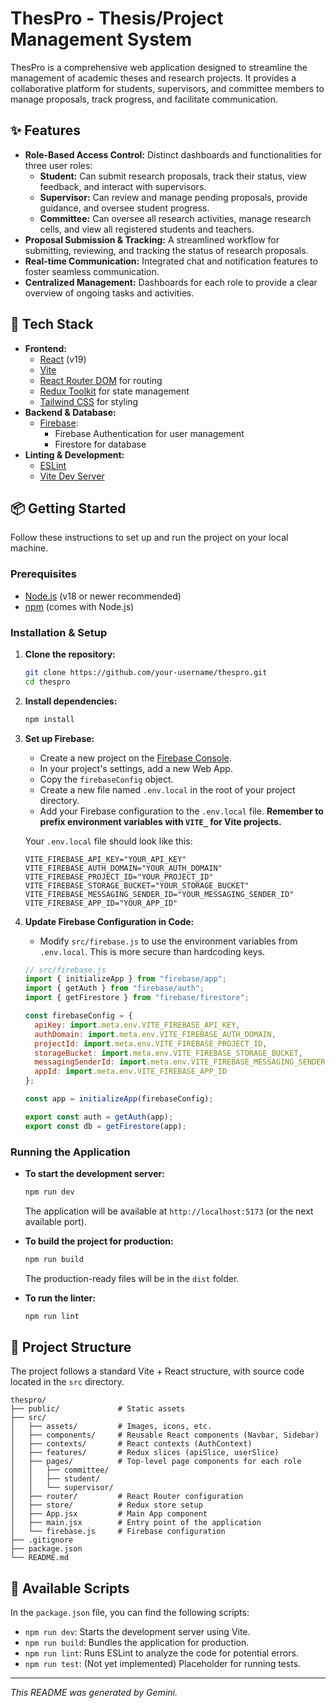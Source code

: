 # ThesPro - Thesis/Project Management System

ThesPro is a comprehensive web application designed to streamline the management of academic theses and research projects. It provides a collaborative platform for students, supervisors, and committee members to manage proposals, track progress, and facilitate communication.

## ✨ Features

- **Role-Based Access Control:** Distinct dashboards and functionalities for three user roles:
    - **Student:** Can submit research proposals, track their status, view feedback, and interact with supervisors.
    - **Supervisor:** Can review and manage pending proposals, provide guidance, and oversee student progress.
    - **Committee:** Can oversee all research activities, manage research cells, and view all registered students and teachers.
- **Proposal Submission & Tracking:** A streamlined workflow for submitting, reviewing, and tracking the status of research proposals.
- **Real-time Communication:** Integrated chat and notification features to foster seamless communication.
- **Centralized Management:** Dashboards for each role to provide a clear overview of ongoing tasks and activities.

## 🚀 Tech Stack

- **Frontend:**
    - [React](https://reactjs.org/) (v19)
    - [Vite](https://vitejs.dev/)
    - [React Router DOM](https://reactrouter.com/) for routing
    - [Redux Toolkit](https://redux-toolkit.js.org/) for state management
    - [Tailwind CSS](https://tailwindcss.com/) for styling
- **Backend & Database:**
    - [Firebase](https://firebase.google.com/):
        - Firebase Authentication for user management
        - Firestore for database
- **Linting & Development:**
    - [ESLint](https://eslint.org/)
    - [Vite Dev Server](https://vitejs.dev/guide/server.html)

## 📦 Getting Started

Follow these instructions to set up and run the project on your local machine.

### Prerequisites

- [Node.js](https://nodejs.org/en/) (v18 or newer recommended)
- [npm](https://www.npmjs.com/get-npm) (comes with Node.js)

### Installation & Setup

1.  **Clone the repository:**
    ```sh
    git clone https://github.com/your-username/thespro.git
    cd thespro
    ```

2.  **Install dependencies:**
    ```sh
    npm install
    ```

3.  **Set up Firebase:**
    - Create a new project on the [Firebase Console](https://console.firebase.google.com/).
    - In your project's settings, add a new Web App.
    - Copy the `firebaseConfig` object.
    - Create a new file named `.env.local` in the root of your project directory.
    - Add your Firebase configuration to the `.env.local` file. **Remember to prefix environment variables with `VITE_` for Vite projects.**

    Your `.env.local` file should look like this:
    ```env
    VITE_FIREBASE_API_KEY="YOUR_API_KEY"
    VITE_FIREBASE_AUTH_DOMAIN="YOUR_AUTH_DOMAIN"
    VITE_FIREBASE_PROJECT_ID="YOUR_PROJECT_ID"
    VITE_FIREBASE_STORAGE_BUCKET="YOUR_STORAGE_BUCKET"
    VITE_FIREBASE_MESSAGING_SENDER_ID="YOUR_MESSAGING_SENDER_ID"
    VITE_FIREBASE_APP_ID="YOUR_APP_ID"
    ```

4.  **Update Firebase Configuration in Code:**
    - Modify `src/firebase.js` to use the environment variables from `.env.local`. This is more secure than hardcoding keys.

    ```javascript
    // src/firebase.js
    import { initializeApp } from "firebase/app";
    import { getAuth } from "firebase/auth";
    import { getFirestore } from "firebase/firestore";

    const firebaseConfig = {
      apiKey: import.meta.env.VITE_FIREBASE_API_KEY,
      authDomain: import.meta.env.VITE_FIREBASE_AUTH_DOMAIN,
      projectId: import.meta.env.VITE_FIREBASE_PROJECT_ID,
      storageBucket: import.meta.env.VITE_FIREBASE_STORAGE_BUCKET,
      messagingSenderId: import.meta.env.VITE_FIREBASE_MESSAGING_SENDER_ID,
      appId: import.meta.env.VITE_FIREBASE_APP_ID
    };

    const app = initializeApp(firebaseConfig);

    export const auth = getAuth(app);
    export const db = getFirestore(app);
    ```

### Running the Application

- **To start the development server:**
  ```sh
  npm run dev
  ```
  The application will be available at `http://localhost:5173` (or the next available port).

- **To build the project for production:**
  ```sh
  npm run build
  ```
  The production-ready files will be in the `dist` folder.

- **To run the linter:**
  ```sh
  npm run lint
  ```

## 📁 Project Structure

The project follows a standard Vite + React structure, with source code located in the `src` directory.

```
thespro/
├── public/             # Static assets
├── src/
│   ├── assets/         # Images, icons, etc.
│   ├── components/     # Reusable React components (Navbar, Sidebar)
│   ├── contexts/       # React contexts (AuthContext)
│   ├── features/       # Redux slices (apiSlice, userSlice)
│   ├── pages/          # Top-level page components for each role
│   │   ├── committee/
│   │   ├── student/
│   │   └── supervisor/
│   ├── router/         # React Router configuration
│   ├── store/          # Redux store setup
│   ├── App.jsx         # Main App component
│   ├── main.jsx        # Entry point of the application
│   └── firebase.js     # Firebase configuration
├── .gitignore
├── package.json
└── README.md
```

## 📜 Available Scripts

In the `package.json` file, you can find the following scripts:

- `npm run dev`: Starts the development server using Vite.
- `npm run build`: Bundles the application for production.
- `npm run lint`: Runs ESLint to analyze the code for potential errors.
- `npm run test`: (Not yet implemented) Placeholder for running tests.

---

*This README was generated by Gemini.*

